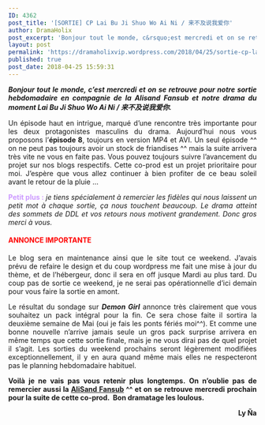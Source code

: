 ```yaml
---
ID: 4362
post_title: '[SORTIE] CP Lai Bu Ji Shuo Wo Ai Ni / 来不及说我爱你'
author: DramaHolix
post_excerpt: 'Bonjour tout le monde, c&rsquo;est mercredi et on se retrouve pour notre sortie hebdomadaire en compagnie de la Alisand Fansub et notre drama du moment Lai Bu Ji Shuo Wo Ai Ni / &#26469;&#19981;&#21450;&#35828;&#25105;&#29233;&#20320;. Un &eacute;pisode haut en intrigue, marqu&eacute; d&rsquo;une rencontre tr&egrave;s importante pour les deux protagonistes masculins du drama. Aujourd&rsquo;hui nous vous proposons&hellip; <a href="https://dramaholixvip.wordpress.com/2018/04/25/sortie-cp-lai-bu-ji-shuo-wo-ai-ni-%E6%9D%A5%E4%B8%8D%E5%8F%8A%E8%AF%B4%E6%88%91%E7%88%B1%E4%BD%A0-3/">Lire la suite <span>[SORTIE] CP Lai Bu Ji Shuo Wo Ai Ni /&nbsp;&#26469;&#19981;&#21450;&#35828;&#25105;&#29233;&#20320;</span></a>'
layout: post
permalink: 'https://dramaholixvip.wordpress.com/2018/04/25/sortie-cp-lai-bu-ji-shuo-wo-ai-ni-%E6%9D%A5%E4%B8%8D%E5%8F%8A%E8%AF%B4%E6%88%91%E7%88%B1%E4%BD%A0-3/'
published: true
post_date: 2018-04-25 15:59:31
---
```

<p align="justify"><strong><em><img data-attachment-id="3826" data-permalink="https://dramaholixvip.wordpress.com/2018/04/25/sortie-cp-lai-bu-ji-shuo-wo-ai-ni-%e6%9d%a5%e4%b8%8d%e5%8f%8a%e8%af%b4%e6%88%91%e7%88%b1%e4%bd%a0-3/tltsily-episode-8/" data-orig-file="https://dramaholixvip.files.wordpress.com/2018/04/tltsily-episode-8.jpg?w=1086" data-orig-size="600,400" data-comments-opened="1" data-image-meta="{&quot;aperture&quot;:&quot;0&quot;,&quot;credit&quot;:&quot;&quot;,&quot;camera&quot;:&quot;&quot;,&quot;caption&quot;:&quot;&quot;,&quot;created_timestamp&quot;:&quot;0&quot;,&quot;copyright&quot;:&quot;&quot;,&quot;focal_length&quot;:&quot;0&quot;,&quot;iso&quot;:&quot;0&quot;,&quot;shutter_speed&quot;:&quot;0&quot;,&quot;title&quot;:&quot;&quot;,&quot;orientation&quot;:&quot;1&quot;}" data-image-title="TLTSILY EPISODE 8" data-image-description="" data-medium-file="https://dramaholixvip.files.wordpress.com/2018/04/tltsily-episode-8.jpg?w=1086?w=300" data-large-file="https://dramaholixvip.files.wordpress.com/2018/04/tltsily-episode-8.jpg?w=1086?w=600" class="aligncenter wp-image-3826 size-full" src="https://united-subs.dearclouds.com/wp-content/uploads/2018/05/bf64ff8d69e98de5c36b1d3b538c8058.jpg" alt="" srcset="https://dramaholixvip.files.wordpress.com/2018/04/tltsily-episode-8.jpg 600w, https://dramaholixvip.files.wordpress.com/2018/04/tltsily-episode-8.jpg?w=150 150w, https://dramaholixvip.files.wordpress.com/2018/04/tltsily-episode-8.jpg?w=300 300w" sizes="(max-width: 600px) 100vw, 600px"   />Bonjour tout le monde, c&rsquo;est mercredi et on se retrouve pour notre sortie hebdomadaire en compagnie de la Alisand Fansub et notre drama du moment Lai Bu Ji Shuo Wo Ai Ni / 来不及说我爱你.</em></strong></p>
<p align="justify">Un épisode haut en intrigue, marqué d&rsquo;une rencontre très importante pour les deux protagonistes masculins du drama. Aujourd&rsquo;hui nous vous proposons l&rsquo;<b>épisode 8</b>, toujours en version MP4 et AVI. Un seul épisode ^^ on ne peut pas toujours avoir un stock de friandises ^^ mais la suite arrivera très vite ne vous en faite pas. Vous pouvez toujours suivre l&rsquo;avancement du projet sur nos blogs respectifs. Cette co-prod est un projet prioritaire pour moi. J&rsquo;espère que vous allez continuer à bien profiter de ce beau soleil avant le retour de la pluie &#8230;</p>
<p align="justify"><span style="color:#cc99ff;"><strong>Petit plus :</strong></span> <em>je tiens spécialement à remercier les fidèles qui nous laissent un petit mot à chaque sortie, ça nous touchent beaucoup. Le drama atteint des sommets de DDL et vos retours nous motivent grandement. Donc gros merci à vous.</em></p>
<h4 style="text-align:jsutify;"><span style="color:#ff0000;"><strong>ANNONCE IMPORTANTE</strong></span></h4>
<p align="justify">Le blog sera en maintenance ainsi que le site tout ce weekend. J&rsquo;avais prévu de refaire le design et du coup wordpress me fait une mise à jour du thème, et de l&rsquo;hébergeur, donc il sera en off jusque Mardi au plus tard. Du coup pas de sortie ce weekend, je ne serai pas opérationnelle d&rsquo;ici demain pour vous faire la sortie en amont.</p>
<p align="justify">Le résultat du sondage sur <em><strong>Demon Girl</strong></em> annonce très clairement que vous souhaitez un pack intégral pour la fin. Ce sera chose faite il sortira la deuxième semaine de Mai (oui je fais les ponts fériés moi^^). Et comme une bonne nouvelle n&rsquo;arrive jamais seule un gros pack surprise arrivera en même temps que cette sortie finale, mais je ne vous dirai pas de quel projet il s&rsquo;agit. Les sorties du weekend prochains seront légèrement modifiées exceptionnellement, il y en aura quand même mais elles ne respecteront pas le planning hebdomadaire habituel.</p>
<p style="text-align:justify;"><strong>Voilà je ne vais pas vous retenir plus longtemps. On n’oublie pas de remercier aussi la <a href="http://alisandfansub.eklablog.com/">AliSand Fansub</a> ^^ et on se retrouve mercredi prochain pour la suite de cette co-prod.  Bon dramatage les loulous.</strong></p>
<p style="text-align:right;"><strong>Ly Ña</strong></p>
<p style="text-align:justify;">
